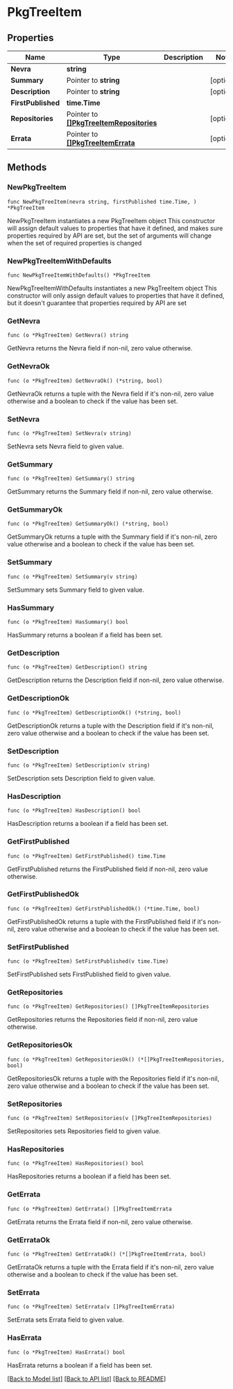 # PkgTreeItem

## Properties

Name | Type | Description | Notes
------------ | ------------- | ------------- | -------------
**Nevra** | **string** |  | 
**Summary** | Pointer to **string** |  | [optional] 
**Description** | Pointer to **string** |  | [optional] 
**FirstPublished** | **time.Time** |  | 
**Repositories** | Pointer to [**[]PkgTreeItemRepositories**](PkgTreeItemRepositories.md) |  | [optional] 
**Errata** | Pointer to [**[]PkgTreeItemErrata**](PkgTreeItemErrata.md) |  | [optional] 

## Methods

### NewPkgTreeItem

`func NewPkgTreeItem(nevra string, firstPublished time.Time, ) *PkgTreeItem`

NewPkgTreeItem instantiates a new PkgTreeItem object
This constructor will assign default values to properties that have it defined,
and makes sure properties required by API are set, but the set of arguments
will change when the set of required properties is changed

### NewPkgTreeItemWithDefaults

`func NewPkgTreeItemWithDefaults() *PkgTreeItem`

NewPkgTreeItemWithDefaults instantiates a new PkgTreeItem object
This constructor will only assign default values to properties that have it defined,
but it doesn't guarantee that properties required by API are set

### GetNevra

`func (o *PkgTreeItem) GetNevra() string`

GetNevra returns the Nevra field if non-nil, zero value otherwise.

### GetNevraOk

`func (o *PkgTreeItem) GetNevraOk() (*string, bool)`

GetNevraOk returns a tuple with the Nevra field if it's non-nil, zero value otherwise
and a boolean to check if the value has been set.

### SetNevra

`func (o *PkgTreeItem) SetNevra(v string)`

SetNevra sets Nevra field to given value.


### GetSummary

`func (o *PkgTreeItem) GetSummary() string`

GetSummary returns the Summary field if non-nil, zero value otherwise.

### GetSummaryOk

`func (o *PkgTreeItem) GetSummaryOk() (*string, bool)`

GetSummaryOk returns a tuple with the Summary field if it's non-nil, zero value otherwise
and a boolean to check if the value has been set.

### SetSummary

`func (o *PkgTreeItem) SetSummary(v string)`

SetSummary sets Summary field to given value.

### HasSummary

`func (o *PkgTreeItem) HasSummary() bool`

HasSummary returns a boolean if a field has been set.

### GetDescription

`func (o *PkgTreeItem) GetDescription() string`

GetDescription returns the Description field if non-nil, zero value otherwise.

### GetDescriptionOk

`func (o *PkgTreeItem) GetDescriptionOk() (*string, bool)`

GetDescriptionOk returns a tuple with the Description field if it's non-nil, zero value otherwise
and a boolean to check if the value has been set.

### SetDescription

`func (o *PkgTreeItem) SetDescription(v string)`

SetDescription sets Description field to given value.

### HasDescription

`func (o *PkgTreeItem) HasDescription() bool`

HasDescription returns a boolean if a field has been set.

### GetFirstPublished

`func (o *PkgTreeItem) GetFirstPublished() time.Time`

GetFirstPublished returns the FirstPublished field if non-nil, zero value otherwise.

### GetFirstPublishedOk

`func (o *PkgTreeItem) GetFirstPublishedOk() (*time.Time, bool)`

GetFirstPublishedOk returns a tuple with the FirstPublished field if it's non-nil, zero value otherwise
and a boolean to check if the value has been set.

### SetFirstPublished

`func (o *PkgTreeItem) SetFirstPublished(v time.Time)`

SetFirstPublished sets FirstPublished field to given value.


### GetRepositories

`func (o *PkgTreeItem) GetRepositories() []PkgTreeItemRepositories`

GetRepositories returns the Repositories field if non-nil, zero value otherwise.

### GetRepositoriesOk

`func (o *PkgTreeItem) GetRepositoriesOk() (*[]PkgTreeItemRepositories, bool)`

GetRepositoriesOk returns a tuple with the Repositories field if it's non-nil, zero value otherwise
and a boolean to check if the value has been set.

### SetRepositories

`func (o *PkgTreeItem) SetRepositories(v []PkgTreeItemRepositories)`

SetRepositories sets Repositories field to given value.

### HasRepositories

`func (o *PkgTreeItem) HasRepositories() bool`

HasRepositories returns a boolean if a field has been set.

### GetErrata

`func (o *PkgTreeItem) GetErrata() []PkgTreeItemErrata`

GetErrata returns the Errata field if non-nil, zero value otherwise.

### GetErrataOk

`func (o *PkgTreeItem) GetErrataOk() (*[]PkgTreeItemErrata, bool)`

GetErrataOk returns a tuple with the Errata field if it's non-nil, zero value otherwise
and a boolean to check if the value has been set.

### SetErrata

`func (o *PkgTreeItem) SetErrata(v []PkgTreeItemErrata)`

SetErrata sets Errata field to given value.

### HasErrata

`func (o *PkgTreeItem) HasErrata() bool`

HasErrata returns a boolean if a field has been set.


[[Back to Model list]](../README.md#documentation-for-models) [[Back to API list]](../README.md#documentation-for-api-endpoints) [[Back to README]](../README.md)


